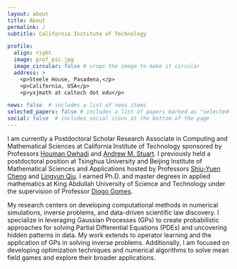 ```yaml
---
layout: about
title: About
permalink: /
subtitle: California Institute of Technology

profile:
  align: right
  image: prof_pic.jpg
  image_circular: false # crops the image to make it circular
  address: >
    <p>Steele House, Pasadena,</p>
    <p>California, USA</p>
    <p>yxjmath at caltech dot edu</p>

news: false  # includes a list of news items
selected_papers: false # includes a list of papers marked as "selected={true}"
social: false  # includes social icons at the bottom of the page
---
```


I am currently a Postdoctoral Scholar Research Associate in Computing and Mathematical Sciences at California Institute of Technology sponsored by Professors [Houman Owhadi](http://users.cms.caltech.edu/~owhadi/index.htm) and [Andrew M. Stuart](http://stuart.caltech.edu/). I previously held a postdoctoral position at Tsinghua University and Beijing Institute of Mathematical Sciences and Applications hosted by Professors [Shiu-Yuen Cheng](https://ymsc.tsinghua.edu.cn/info/1031/2292.htm) and [Lingyun Qiu](https://ymsc.tsinghua.edu.cn/info/1033/2378.htm). I earned Ph.D. and master degrees in applied mathematics at King Abdullah University of Science and Technology under the supervision of Professor [Diogo Gomes](https://www.kaust.edu.sa/en/study/faculty/diogo-gomes).

My research centers on developing computational methods in numerical simulations, inverse problems, and data-driven scientific law discovery. I specialize in leveraging Gaussian Processes (GPs) to create probabilistic approaches for solving Partial Differential Equations (PDEs) and uncovering hidden patterns in data. My work extends to operator learning and the application of GPs in solving inverse problems. Additionally, I am focused on developing optimization techniques and numerical algorithms to solve mean field games and explore their broader applications.
